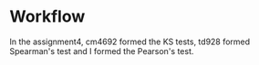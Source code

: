 # Workflow
In the assignment4, cm4692 formed the KS tests, td928 formed Spearman's test and I formed the Pearson's test.
